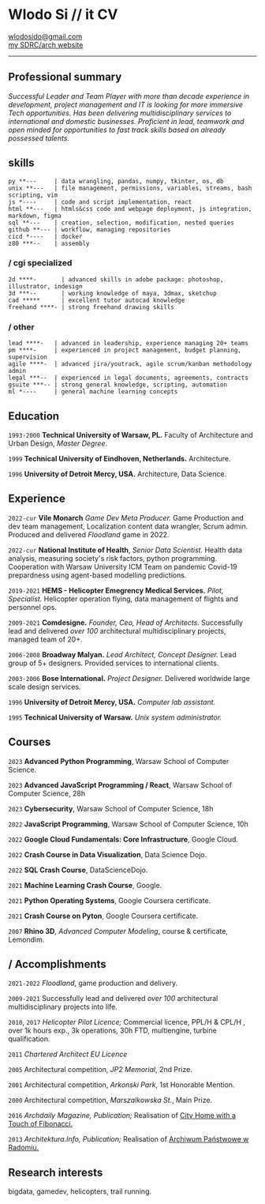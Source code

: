 <!-- #                             
          |                   
,   .,---.|--- ,---.,---.,---.
|   ||---'|    `---.|   ||   |
`---|`---'`---'`---'`---'`   '
`---'                          
-->

# Wlodo Si // it CV

<div id="webaddress">
<a href="mailto:wlodosido@gmail.com">wlodosido@gmail.com</a><br>
<a href="http://sidorczuk.com">my SDRC/arch website</a>
</div>

---
## Professional summary

*Successful Leader and Team Player with more than decade experience in development, project management and IT is looking for more immersive Tech opportunities. Has been delivering multidisciplinary services to international and domestic businesses. Proficient in lead, teamwork and open minded for opportunities to fast track skills based on already possessed talents.*

## skills
	py **---     | data wrangling, pandas, numpy, tkinter, os, db
	unix **---   | file management, permissions, variables, streams, bash scripting, vim
	js *----     | code and script implementation, react
	html **---   | htmls&css code and webpage deployment, js integration, markdown, figma
	sql **---    | creation, selection, modification, nested queries
	github **--- | workflow, managing repositories
	cicd *----   | docker
	z80 ***--    | assembly
### / cgi specialized
	2d ****-       | advanced skills in adobe package: photoshop, illustrator, indesign
	3d ***--       | working knowledge of maya, 3dmax, sketchup
	cad *****      | excellent tutor autocad knowledge
	freehand ****- | strong freehand drawing skills
### / other
	lead ****-   | advanced in leadership, experience managing 20+ teams
	pm ****-     | experienced in project management, budget planning, supervision
	agile ****-  | advanced jira/youtrack, agile scrum/kanban methodology admin
	legal ***--  | experienced in legal documents, agreements, contracts
	gsuite ***-- | strong general knowledge, scripting, automation
	ml *----     | general machine learning concepts

## Education
`1993-2000`
**Technical University of Warsaw, PL.** Faculty of Architecture and Urban Design, *Master Degree*.

`1999`
**Technical University of Eindhoven, Netherlands.** Architecture.

`1996`
**University of Detroit Mercy, USA.** Architecture, Data Science.

## Experience
`2022-cur`
**Vile Monarch** *Game Dev Meta Producer.* Game Production and dev team management, Localization content data wrangler, Scrum admin. Produced and delivered *Floodland* game in 2022.

`2022-cur`
**National Institute of Health**, *Senior Data Scientist.* Health data analysis, measuring society's risk factors, python programming. Cooperation with Warsaw University ICM Team on pandemic Covid-19 prepardness using agent-based modelling predictions.

`2019-2021`
**HEMS - Helicopter Emegrency Medical Services.** _Pilot, Specialist._ Helicopter operation flying, data management of flights and personnel ops.

`2009-2021`
**Comdesigne.** _Founder, Ceo, Head of Architects._ Successfully lead and delivered *over 100* architectural multidisciplinary projects, managed team of 20+.

`2006-2008`
**Broadway Malyan.** _Lead Architect, Concept Designer._ Lead group of 5+ designers. Provided services to international clients.

`2003-2006`
**Bose International.** _Project Designer._ Delivered worldwide large scale design services.

`1996`
**University of Detroit Mercy, USA.** _Computer lab assistant._

`1995`
**Technical University of Warsaw.** _Unix system administrator._

## Courses
`2023`
**Advanced Python Programming**, Warsaw School of Computer Science.

`2023`
**Advanced JavaScript Programming / React**, Warsaw School of Computer Science, 28h

`2023`
**Cybersecurity**, Warsaw School of Computer Science, 18h

`2022`
**JavaScript Programming**, Warsaw School of Computer Science, 10h

`2022`
**Google Cloud Fundamentals: Core Infrastructure**, Google Cloud.

`2022`
**Crash Course in Data Visualization**, Data Science Dojo.

`2022`
**SQL Crash Course**, DataScienceDojo.

`2021`
**Machine Learning Crash Course**, Google.

`2021`
**Python Operating Systems**, Google Coursera certificate.

`2021`
**Crash Course on Pyton**, Google Coursera certificate.

`2007`
**Rhino 3D**, *Advanced Computer Modeling*, course & certificate, Lemondim.

## / Accomplishments
`2021-2022` *Floodland*, game production and delivery.

`2009-2021` Successfully lead and delivered *over 100* architectural multidisciplinary projects into life.

`2010`, `2017`
*Helicopter Pilot Licence;* Commercial licence, PPL/H & CPL/H , over 1k hours exp., 3k operations, 30h FTD, multiengine, turbine qualification.

`2011` *Chartered Architect EU Licence*

`2005` Architectural competition, *JP2 Memorial*, 2nd Prize.

`2001` Architectural competition, *Arkonski Park*, 1st Honorable Mention.

`2000` Architectural competition, *Marszalkowska St.*, Main Prize.

`2016` *Archdaily Magazine, Publication;* Realisation of [City Home with a Touch of Fibonacci.](https://www.archdaily.com/793466/home-town-with-a-touch-of-fibonacci-wlodek-sidorczuk?)

`2013` *Architektura.Info, Publication;* Realisation of [Archiwum Państwowe w Radomiu.](https://architektura.info/architektura/polska_i_swiat/archiwum_panstwowe_w_radomiu)

## Research interests
bigdata, gamedev, helicopters, trail running.

<!-- ### Footer
updated: Jul 2023 -->
